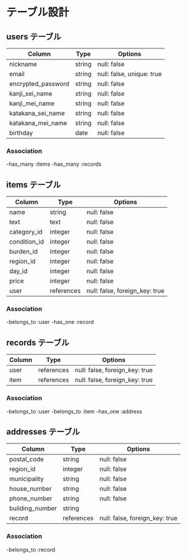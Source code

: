 # テーブル設計

## users テーブル

| Column             | Type   | Options                  |
| ------------------ | ------ | ------------------------ |
| nickname           | string | null: false              |
| email              | string | null: false, unique: true|
| encrypted_password | string | null: false              |
| kanji_sei_name     | string | null: false              |
| kanji_mei_name     | string | null: false              |
| katakana_sei_name  | string | null: false              |
| katakana_mei_name  | string | null: false              |
| birthday           | date   | null: false              |

### Association

-has_many :items
-has_many :records

## items テーブル

| Column      | Type      | Options                       |
| ----------- | --------- | ----------------------------- |
| name        | string    | null: false                   |
| text        | text      | null: false                   |
| category_id | integer   | null: false                   |
| condition_id| integer   | null: false                   |
| burden_id   | integer   | null: false                   |
| region_id   | integer   | null: false                   |
| day_id      | integer   | null: false                   |
| price       | integer   | null: false                   |
| user        |references | null: false, foreign_key: true|

### Association

-belongs_to :user
-has_one :record

## records テーブル
| Column | Type       | Options                        |
| ------ | ---------- | ------------------------------ |
| user   | references | null: false, foreign_key: true |
| item   | references | null: false, foreign_key: true |

### Association

-belongs_to :user
-belongs_to :item
-has_one :address

## addresses テーブル
| Column          | Type       | Options                        |
| --------------- | ---------- | ------------------------------ |
| postal_code     | string     | null: false                    |
| region_id       | integer    | null: false                    |
| municipality    | string     | null: false                    |
| house_number    | string     | null: false                    |
| phone_number    | string     | null: false                    |
| building_number | string     |                                |
| record          | references | null: false, foreign_key: true |

### Association

-belongs_to :record

